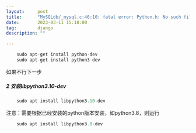 ```yaml
---
layout:     post
title:      "MySQLdb/_mysql.c:46:10: fatal error: Python.h: No such file or director"
date:       2023-03-11 15:18:00
tag:        django
description: ""

---
```


```csharp
    sudo apt-get install python-dev
    sudo apt-get install python3-dev
```

如果不行下一步

##### 2 安装libpython3.10-dev
```csharp
    sudo apt install libpython3.10-dev
```

注意：需要根据已经安装的python版本安装，如python3.8，则运行
```csharp
    sudo apt install libpython3.8-dev
```
